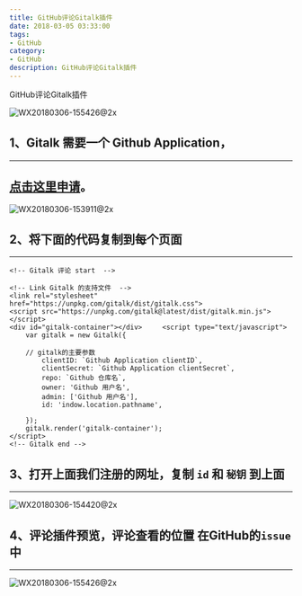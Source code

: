 ```yaml
---
title: GitHub评论Gitalk插件
date: 2018-03-05 03:33:00
tags: 
- GitHub
category: 
- GitHub
description: GitHub评论Gitalk插件
---
```

<!-- image url 
https://raw.githubusercontent.com/HealerJean123/HealerJean123.github.io/master/blogImages
-->
GitHub评论Gitalk插件

![WX20180306-155426@2x](https://raw.githubusercontent.com/HealerJean123/HealerJean123.github.io/master/blogImages/WX20180306-155426@2x.png)

## 1、Gitalk 需要一个 Github Application，
---
[点击这里申请](https://github.com/settings/applications/new)。
---

![WX20180306-153911@2x](https://raw.githubusercontent.com/HealerJean123/HealerJean123.github.io/master/blogImages/WX20180306-153911@2x.png)

## 2、将下面的代码复制到每个页面
---

```
<!-- Gitalk 评论 start  -->

<!-- Link Gitalk 的支持文件  -->
<link rel="stylesheet" href="https://unpkg.com/gitalk/dist/gitalk.css">
<script src="https://unpkg.com/gitalk@latest/dist/gitalk.min.js"></script> 
<div id="gitalk-container"></div>     <script type="text/javascript">
    var gitalk = new Gitalk({

    // gitalk的主要参数
		clientID: `Github Application clientID`,
		clientSecret: `Github Application clientSecret`,
		repo: `Github 仓库名`,
		owner: 'Github 用户名',
		admin: ['Github 用户名'],
		id: 'indow.location.pathname',
    
    });
    gitalk.render('gitalk-container');
</script> 
<!-- Gitalk end -->
```

## 3、打开上面我们注册的网址，复制 `id` 和 `秘钥` 到上面
----
![WX20180306-154420@2x](https://raw.githubusercontent.com/HealerJean123/HealerJean123.github.io/master/blogImages/WX20180306-154420@2x.png)

## 4、评论插件预览，评论查看的位置 在GitHub的`issue`中
----
![WX20180306-155426@2x](https://raw.githubusercontent.com/HealerJean123/HealerJean123.github.io/master/blogImages/WX20180306-155426@2x.png)


<!-- Gitalk 评论 start  -->

<link rel="stylesheet" href="https://unpkg.com/gitalk/dist/gitalk.css">
<script src="https://unpkg.com/gitalk@latest/dist/gitalk.min.js"></script> 
<div id="gitalk-container"></div>    
 <script type="text/javascript">
    var gitalk = new Gitalk({
		clientID: `1d164cd85549874d0e3a`,
		clientSecret: `527c3d223d1e6608953e835b547061037d140355`,
		repo: `HealerJean123.github.io`,
		owner: 'HealerJean123',
		admin: ['HealerJean123'],
		id: 'GitHub评论Gitalk插件',
    });
    gitalk.render('gitalk-container');
</script> 

<!-- Gitalk end -->

